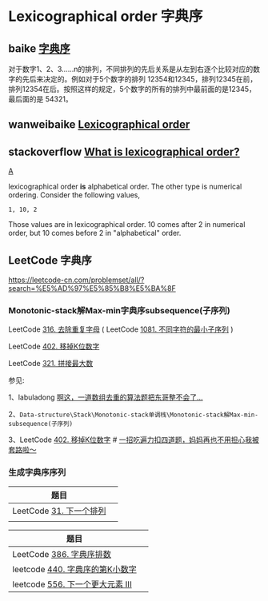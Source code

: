 # Lexicographical order 字典序



## baike [字典序](https://baike.baidu.com/item/%E5%AD%97%E5%85%B8%E5%BA%8F/7786229?fr=aladdin)

对于数字1、2、3......n的排列，不同排列的先后关系是从左到右逐个比较对应的数字的先后来决定的。例如对于5个数字的排列 12354和12345，排列12345在前，排列12354在后。按照这样的规定，5个数字的所有的排列中最前面的是12345，最后面的是 54321。



## wanweibaike [Lexicographical order](https://en.wanweibaike.com/wiki-Lexicographical%20order)



## stackoverflow [What is lexicographical order?](https://stackoverflow.com/questions/45950646/what-is-lexicographical-order)



[A](https://stackoverflow.com/a/45950665)

lexicographical order **is** alphabetical order. The other type is numerical ordering. Consider the following values,

```
1, 10, 2
```

Those values are in lexicographical order. 10 comes after 2 in numerical order, but 10 comes before 2 in "alphabetical" order.



## LeetCode 字典序

https://leetcode-cn.com/problemset/all/?search=%E5%AD%97%E5%85%B8%E5%BA%8F



### Monotonic-stack解Max-min字典序subsequence(子序列)

LeetCode [316. 去除重复字母](https://leetcode-cn.com/problems/remove-duplicate-letters/) ( LeetCode [1081. 不同字符的最小子序列](https://leetcode-cn.com/problems/smallest-subsequence-of-distinct-characters/) )

LeetCode [402. 移掉K位数字](https://leetcode-cn.com/problems/remove-k-digits/)

LeetCode [321. 拼接最大数](https://leetcode-cn.com/problems/create-maximum-number/)



参见:

1、labuladong [啊这，一道数组去重的算法题把东哥整不会了…](https://mp.weixin.qq.com/s/Yq49ZBEW3DJx6nXk1fMusw)

2、`Data-structure\Stack\Monotonic-stack单调栈\Monotonic-stack解Max-min-subsequence(子序列)`

3、LeetCode [402. 移掉K位数字](https://leetcode-cn.com/problems/remove-k-digits/) # [一招吃遍力扣四道题，妈妈再也不用担心我被套路啦～](https://leetcode-cn.com/problems/remove-k-digits/solution/yi-zhao-chi-bian-li-kou-si-dao-ti-ma-ma-zai-ye-b-5/)



### 生成字典序序列



| 题目                                                         |      |
| ------------------------------------------------------------ | ---- |
| LeetCode [31. 下一个排列](https://leetcode-cn.com/problems/next-permutation/) |      |
|                                                              |      |



| 题目                                                         |      |
| ------------------------------------------------------------ | ---- |
| LeetCode [386. 字典序排数](https://leetcode-cn.com/problems/lexicographical-numbers/) |      |
| leetcode [440. 字典序的第K小数字](https://leetcode-cn.com/problems/k-th-smallest-in-lexicographical-order/) |      |
| leetcode [556. 下一个更大元素 III](https://leetcode-cn.com/problems/next-greater-element-iii/) |      |



